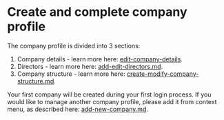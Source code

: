 # Create and complete company profile

The company profile is divided into 3 sections:

1. Company details - learn more here: [edit-company-details](edit-company-details/ "mention").
2. Directors - learn more here: [add-edit-directors.md](add-edit-directors.md "mention").
3. Company structure - learn more here: [create-modify-company-structure.md](create-modify-company-structure.md "mention").

Your first company will be created during your first login process. If you would like to manage another company profile, please add it from context menu, as described here: [add-new-company.md](add-new-company.md "mention").&#x20;
